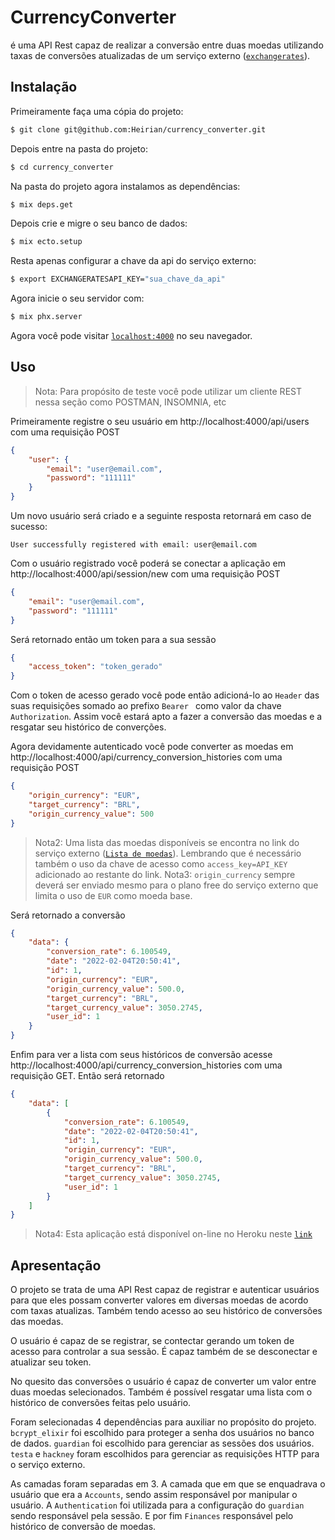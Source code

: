 # CurrencyConverter

é uma API Rest capaz de realizar a conversão entre duas moedas utilizando taxas de conversões atualizadas de um serviço externo ([`exchangerates`](https://exchangeratesapi.io/)).

## Instalação

Primeiramente faça uma cópia do projeto:
```bash
$ git clone git@github.com:Heirian/currency_converter.git
```

Depois entre na pasta do projeto:
```bash
$ cd currency_converter
```

Na pasta do projeto agora instalamos as dependências:
```bash
$ mix deps.get
```

Depois crie e migre o seu banco de dados:
```bash
$ mix ecto.setup
```

Resta apenas configurar a chave da api do serviço externo:
```bash
$ export EXCHANGERATESAPI_KEY="sua_chave_da_api"
```

Agora inicie o seu servidor com:
```bash
$ mix phx.server
```

Agora você pode visitar [`localhost:4000`](http://localhost:4000) no seu navegador.


## Uso

> Nota: Para propósito de teste você pode utilizar um cliente REST nessa seção como POSTMAN, INSOMNIA, etc

Primeiramente registre o seu usuário em http://localhost:4000/api/users com uma requisição POST
```json
{
	"user": {
		"email": "user@email.com",
		"password": "111111"
	}
}
```

Um novo usuário será criado e a seguinte resposta retornará em caso de sucesso:
```text
User successfully registered with email: user@email.com
```

Com o usuário registrado você poderá se conectar a aplicação em http://localhost:4000/api/session/new com uma requisição POST
```json
{
	"email": "user@email.com",
	"password": "111111"
}
```

Será retornado então um token para a sua sessão
```json
{
	"access_token": "token_gerado"
}
```

Com o token de acesso gerado você pode então adicioná-lo ao `Header` das suas requisições somado ao prefixo `Bearer ` como valor da chave `Authorization`. Assim você estará apto a fazer a conversão das moedas e a resgatar seu histórico de converções.

Agora devidamente autenticado você pode converter as moedas em http://localhost:4000/api/currency_conversion_histories com uma requisição POST
```json
{
	"origin_currency": "EUR",
	"target_currency": "BRL",
	"origin_currency_value": 500
}
```
> Nota2: Uma lista das moedas disponíveis se encontra no link do serviço externo ([`Lista de moedas`](https://api.exchangeratesapi.io/v1/symbols?)). Lembrando que é necessário também o uso da chave de acesso como `access_key=API_KEY` adicionado ao restante do link.
> Nota3: `origin_currency` sempre deverá ser enviado mesmo para o plano free do serviço externo que limita o uso de `EUR` como moeda base.

Será retornado a conversão
```json
{
	"data": {
		"conversion_rate": 6.100549,
		"date": "2022-02-04T20:50:41",
		"id": 1,
		"origin_currency": "EUR",
		"origin_currency_value": 500.0,
		"target_currency": "BRL",
		"target_currency_value": 3050.2745,
		"user_id": 1
	}
}
```

Enfim para ver a lista com seus históricos de conversão acesse http://localhost:4000/api/currency_conversion_histories com uma requisição GET. Então será retornado
```json
{
	"data": [
		{
			"conversion_rate": 6.100549,
			"date": "2022-02-04T20:50:41",
			"id": 1,
			"origin_currency": "EUR",
			"origin_currency_value": 500.0,
			"target_currency": "BRL",
			"target_currency_value": 3050.2745,
			"user_id": 1
		}
	]
}
```

> Nota4: Esta aplicação está disponível on-line no Heroku neste [`link`](https://guarded-dusk-20442.herokuapp.com)

## Apresentação

O projeto se trata de uma API Rest capaz de registrar e autenticar usuários para que eles possam converter valores em diversas moedas de acordo com taxas atualizas. Também tendo acesso ao seu histórico de conversões das moedas.

O usuário é capaz de se registrar, se contectar gerando um token de acesso para controlar a sua sessão. É capaz também de se desconectar e atualizar seu token.

No quesito das conversões o usuário é capaz de converter um valor entre duas moedas selecionados. Também é possível resgatar uma lista com o histórico de conversões feitas pelo usuário.

Foram selecionadas 4 dependências para auxiliar no propósito do projeto.
`bcrypt_elixir` foi escolhido para proteger a senha dos usuários no banco de dados.
`guardian` foi escolhido para gerenciar as sessões dos usuários.
`testa` e `hackney` foram escolhidos para gerenciar as requisições HTTP para o serviço externo.

As camadas foram separadas em 3. A camada que em que se enquadrava o usuário que era a `Accounts`, sendo assim responsável por manipular o usuário. A `Authentication` foi utilizada para a configuração do `guardian` sendo responsável pela sessão. E por fim `Finances` responsável pelo histórico de conversão de moedas.
